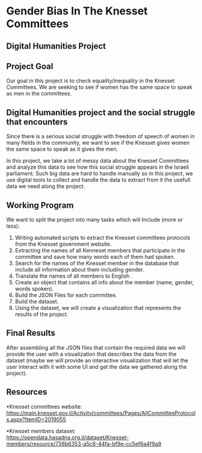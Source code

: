 # Gender Bias In The Knesset Committees
## Digital Humanities Project

## Project Goal 
Our goal in this project is to check equality/inequality in the Knesset Committees. 
We are seeking to see if women has the same space to speak as men in the committees.

## Digital Humanities project and the social struggle that encounters
Since there is a serious social struggle with freedom of speech of women in many fields in
the community, we want to see if the Knesset gives women the same space to speak as it gives the men.

In this project, we take a lot of messy data about the  Knesset Committees and analyze this data to see
how this  social struggle appears in the Israeli parliament. Such big data are hard to handle manually
so in this project, we use digital tools to collect and handle the data to extract from it the usefull data
we need along the project.

## Working Program 
We want to split the project into many tasks which will Include (more or less):
1. Writing automated scripts to extract the Knesset committees protocols from the Knesset government website.
2. Extracting the names of all Kenneset members that participate in the committee and save how many words each of them had spoken.
3. Search for the names of the Knesset member in the database that include all information about them including gender.
4. Translate the names of all members to English .
5. Create an object that contains all info about the member (name, gender, words spoken).
6. Build the JSON Files for each committee.
7. Build the dataset.
8. Using the dataset, we will create a visualization that represents the results of the project.

## Final Results 
After assembling all the JSON files that contain the required data we will provide the user with a
visualization that describes the data from the dataset (maybe we will provide an interactive visualization
that will let the user interact with it with some UI and get the data we gathered along the project).

## Resources 

•Knesset committees website: https://main.knesset.gov.il/Activity/committees/Pages/AllCommitteeProtocols.aspx?ItemID=2019055

•Knesset members dataset: https://opendata.hasadna.org.il/dataset/Knesset-members/resource/738b6353-a5c8-44fa-bf9e-cc5ef6a4f9a9

